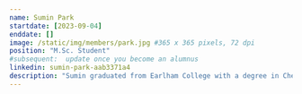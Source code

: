 ```yaml
---
name: Sumin Park
startdate: [2023-09-04]
enddate: []
image: /static/img/members/park.jpg #365 x 365 pixels, 72 dpi
position: "M.Sc. Student"
#subsequent:  update once you become an alumnus
linkedin: sumin-park-aab3371a4
description: "Sumin graduated from Earlham College with a degree in Chemistry. In her undergraduate research, she studied thermodynamic properties of polar fluids using molecular dynamics simulation and molecular-based equation of states. She was also involved in research to study the diffusion in lipid bilayer membranes, especially the effect of periodic boundary conditions in molecular dynamics simulation. Outside of lab, Sumin enjoys going to the gym and exploring the city/nature on a bike."
---
```

